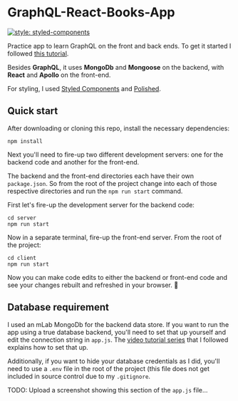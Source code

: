 # GraphQL-React-Books-App
[![style: styled-components](https://img.shields.io/badge/style-%F0%9F%92%85%20styled--components-orange.svg?colorB=daa357&colorA=db748e)](https://github.com/styled-components/styled-components)

Practice app to learn GraphQL on the front and back ends.  To get it started I followed [this tutorial](https://www.youtube.com/watch?v=ed8SzALpx1Q).

Besides **GraphQL**, it uses **MongoDb** and **Mongoose** on the backend, with **React** and **Apollo** on the front-end.

For styling, I used [Styled Components](https://www.styled-components.com/) and [Polished](https://polished.js.org/).

Quick start
-----------
After downloading or cloning this repo, install the necessary dependencies:
```
npm install
```

Next you'll need to fire-up two different development servers: one for the backend code and another for the front-end.

The backend and the front-end directories each have their own `package.json`.  So from the root of the project change into each of those respective directories and run the `npm run start` command.

First let's fire-up the development server for the backend code:
```
cd server
npm run start
```
Now in a separate terminal, fire-up the front-end server.  From the root of the project:
```
cd client
npm run start
```
Now you can make code edits to either the backend or front-end code and see your changes rebuilt and refreshed in your browser. 🙌

Database requirement
--------------------
I used an mLab MongoDb for the backend data store.  If you want to run the app using a true database backend, you'll need to set that up yourself and edit the connection string in `app.js`.  The [video tutorial series]((https://www.youtube.com/watch?v=ed8SzALpx1Q)) that I followed explains how to set that up.

Additionally, if you want to hide your database credentials as I did, you'll need to use a `.env` file in the root of the project (this file does not get included in source control due to my `.gitignore`.

TODO: Upload a screenshot showing this section of the `app.js` file...




